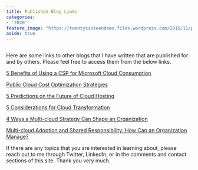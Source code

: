 ```yaml
---
title: Published Blog Links
categories:
- '2020'
feature_image: "https://twentysixteendemo.files.wordpress.com/2015/11/post.png"
aside: true
---
```



<!-- wp:image {"id":275,"sizeSlug":"large"} -->
<figure class="wp-block-image size-large"><img src="https://captainhyperscaler.files.wordpress.com/2020/01/pexels-photo-355952.jpg?w=1024" alt="" class="wp-image-275"/></figure>
<!-- /wp:image -->

<!-- wp:paragraph -->
<p>Here are some links to other blogs that I have written that are published for and by others.  Please feel free to access them from the below links. </p>
<!-- /wp:paragraph -->

<!-- wp:paragraph -->
<p><a href="https://www.secure-24.com/5-benefits-of-using-a-csp-for-microsoft-cloud-consumption/" target="_blank" rel="noreferrer noopener" aria-label="5 Benefits of Using a CSP for Microsoft Cloud Consumption (opens in a new tab)">5 Benefits of Using a CSP for Microsoft Cloud Consumption</a></p>
<!-- /wp:paragraph -->

<!-- wp:paragraph -->
<p><a href="https://www.secure-24.com/public-cloud-cost-optimization/" target="_blank" rel="noreferrer noopener" aria-label="Public Cloud Cost Optimization Strategies (opens in a new tab)">Public Cloud Cost Optimization Strategies</a></p>
<!-- /wp:paragraph -->

<!-- wp:paragraph -->
<p><a href="https://www.secure-24.com/cloud-usage-predictions/" target="_blank" rel="noreferrer noopener" aria-label="5 Predictions on the Future of Cloud Hosting (opens in a new tab)">5 Predictions on the Future of Cloud Hosting</a></p>
<!-- /wp:paragraph -->

<!-- wp:paragraph -->
<p><a href="https://www.secure-24.com/multi-cloud-transformation/">5 Considerations for Cloud Transformation</a></p>
<!-- /wp:paragraph -->

<!-- wp:paragraph -->
<p><a href="https://www.secure-24.com/multi-cloud-strategy-shapes-organizations/">4 Ways a Multi-cloud Strategy Can Shape an Organization</a></p>
<!-- /wp:paragraph -->

<!-- wp:paragraph -->
<p><a href="https://www.secure-24.com/multi-cloud-adoption/">Multi-cloud Adoption and Shared Responsibility: How Can an Organization Manage?</a></p>
<!-- /wp:paragraph -->

<!-- wp:paragraph -->
<p>If there are any topics that you are interested in learning about, please reach out to me through Twitter, LinkedIn, or in the comments and contact sections of this site. Thank you very much. </p>
<!-- /wp:paragraph -->